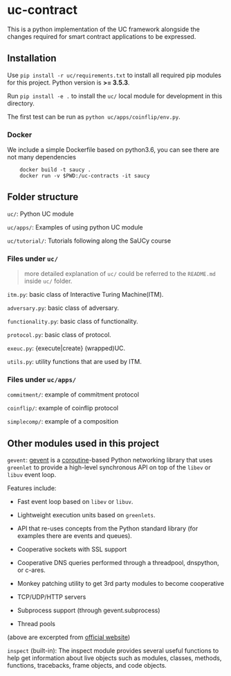 # uc-contract
This is a python implementation of the UC framework alongside the changes required for smart contract applications to be expressed.


## Installation
Use `pip install -r uc/requirements.txt` to install all required pip modules for this project. Python version is **>= 3.5.3**.

Run `pip install -e .` to install the `uc/` local module for development in this directory.

The first test can be run as `python uc/apps/coinflip/env.py`.

### Docker

We include a simple Dockerfile based on python3.6, you can see there are not many dependencies

```
    docker build -t saucy .
    docker run -v $PWD:/uc-contracts -it saucy
```


## Folder structure

`uc/`: Python UC module

`uc/apps/`: Examples of using python UC module

`uc/tutorial/`: Tutorials following along the SaUCy course


### Files under `uc/`
> more detailed explanation of `uc/` could be referred to the `README.md` inside `uc/` folder.

`itm.py`: basic class of Interactive Turing Machine(ITM).

`adversary.py`: basic class of adversary.

`functionality.py`: basic class of functionality.

`protocol.py`: basic class of protocol.

`exeuc.py`: {execute|create} (wrapped)UC.

`utils.py`: utility functions that are used by ITM.


### Files under `uc/apps/`

`commitment/`: example of commitment protocol

`coinflip/`: example of coinflip protocol

`simplecomp/`: example of a composition


## Other modules used in this project

`gevent`: [gevent](https://www.gevent.org/) is a [coroutine](https://en.wikipedia.org/wiki/Coroutine)-based Python networking library that uses `greenlet` to provide a high-level synchronous API on top of the `libev` or `libuv` event loop.

Features include:

- Fast event loop based on `libev` or `libuv`.

- Lightweight execution units based on `greenlets`.

- API that re-uses concepts from the Python standard library (for examples there are events and queues).

- Cooperative sockets with SSL support

- Cooperative DNS queries performed through a threadpool, dnspython, or c-ares.

- Monkey patching utility to get 3rd party modules to become cooperative

- TCP/UDP/HTTP servers

- Subprocess support (through gevent.subprocess)

- Thread pools

(above are excerpted from [official website](https://www.gevent.org/))

`inspect` (built-in): The inspect module provides several useful functions to help get information about live objects such as modules, classes, methods, functions, tracebacks, frame objects, and code objects.

